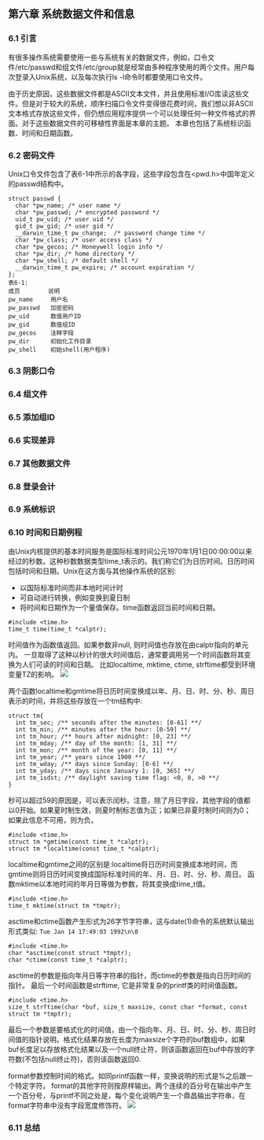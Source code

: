 ## 第六章 系统数据文件和信息

### 6.1 引言
  有很多操作系统需要使用一些与系统有关的数据文件，例如，口令文件/etc/passwd和组文件/etc/group就是经常由多种程序使用的两个文件。用户每次登录入Unix系统，以及每次执行ls -l命令时都要使用口令文件。
  
  由于历史原因，这些数据文件都是ASCII文本文件，并且使用标准I/O库读这些文件。但是对于较大的系统，顺序扫描口令文件变得很花费时间，我们想以非ASCII文本格式存放这些文件，但仍想应用程序提供一个可以处理任何一种文件格式的界面。对于这些数据文件的可移植性界面是本章的主题。 本章也包括了系统标识函数、时间和日期函数。

### 6.2 密码文件
  Unix口令文件包含了表6-1中所示的各字段，这些字段包含在<pwd.h>中国年定义的passwd结构中。
```
struct passwd {
  char *pw_name; /* user name */
  char *pw_passwd; /* encrypted password */
  uid_t pw_uid; /* user uid */
  gid_t pw_gid; /* user gid */
  __darwin_time_t pw_change;  /* password change time */
  char *pw_class; /* user access class */
  char *pw_gecos; /* Honeywell login info */
  char *pw_dir; /* home directory */
  char *pw_shell; /* default shell */
  __darwin_time_t pw_expire; /* account expiration */
};
表6-1:
成员        说明
pw_name     用户名
pw_passwd   加密密码
pw_uid      数值用户ID
pw_gid      数值组ID
pw_gecos    注释字段
pw_dir      初始化工作目录
pw_shell    初始shell(用户程序)
```
  

### 6.3 阴影口令

### 6.4 组文件

### 6.5 添加组ID

### 6.6 实现差异

### 6.7 其他数据文件

### 6.8 登录会计

### 6.9 系统标识

### 6.10 时间和日期例程
  由Unix内核提供的基本时间服务是国际标准时间公元1970年1月1日00:00:00以来经过的秒数。这种秒数数据类型time_t表示的。我们称它们为日历时间。日历时间包括时间和日期。Unix在这方面与其他操作系统的区别: 
  * 以国际标准时间而非本地时间计时
  * 可自动进行转换，例如变换到夏日制
  * 将时间和日期作为一个量值保存。time函数返回当前时间和日期。
```
#include <time.h>
time_t time(time_t *calptr);
```
  时间值作为函数值返回。如果参数非null, 则时间值也存放在由calptr指向的单元内。
  一旦取得了这种以秒计的很大时间值后，通常要调用另一个时间函数将其变换为人们可读的时间和日期。 比如localtime, mktime, ctime, strftime都受到环境变量TZ的影响。
  ![](https://github.com/walkerqiao/walkman/blob/master/images/APUE/times_relation.png)
  
  两个函数localtime和gmtime将日历时间变换成以年、月、日、时、分、秒、周日表示的时间，并将这些存放在一个tm结构中:

```
struct tm{
  int tm_sec; /** seconds after the minutes: [0-61] **/
  int tm_min; /** minutes after the hour: [0-59] **/
  int tm_hour; /** hours after midnight: [0, 23] **/
  int tm_mday; /** day of the month: [1, 31] **/
  int tm_mon; /** month of the year: [0, 11] **/
  int tm_year; /** years since 1900 **/
  int tm_wday; /** days since Sunday: [0-6] **/
  int tm_yday; /** days since January 1: [0, 365] **/
  int tm_isdst; /** daylight saving time flag: <0, 0, >0 **/
}
```
  秒可以超过59的原因是，可以表示闰秒。注意，除了月日字段，其他字段的值都以0开始。如果夏时制生效，则夏时制标志值为正；如果已非夏时制时间则为0； 如果此信息不可用，则为负。
```
#include <time.h>
struct tm *gmtime(const time_t *calptr);
struct tm *localtime(const time_t *calptr);
```
  localtime和gmtime之间的区别是:localtime将日历时间变换成本地时间，而gmtime则将日历时间变换成国际标准时间的年、月、日、时、分、秒、周日。
  函数mktime以本地时间的年月日等做为参数，将其变换成time_t值。
```
#include <time.h>
time_t mktime(struct tm *tmptr);
```
  asctime和ctime函数产生形式为26字节字符串，这与date(1)命令的系统默认输出形式类似:
  `Tue Jan 14 17:49:03 1992\n\0`
```
#include <time.h>
char *asctime(const struct *tmptr);
char *ctime(const time_t *calptr);
```
  asctime的参数是指向年月日等字符串的指针，而ctime的参数是指向日历时间的指针。
  最后一个时间函数是strftime, 它是非常复杂的printf类的时间值函数。
```
#include <time.h>
size_t strftime(char *buf, size_t maxsize, const char *format, const struct tm *tmptr);
```
  最后一个参数是要格式化的时间值，由一个指向年、月、日、时、分、秒、周日时间值的指针说明。格式化结果存放在长度为maxsize个字符的buf数组中，如果buf长度足以存放格式化结果以及一个null终止符，则该函数返回在buf中存放的字符数(不包括null终止符)，否则该函数返回0.
  
  format参数控制时间的格式。如同printf函数一样，变换说明的形式是%之后跟一个特定字符。 format的其他字符则按原样输出。两个连续的百分号在输出中产生一个百分号，与printf不同之处是，每个变化说明产生一个鼎昌输出字符串，在format字符串中没有字段宽度修饰符。 
  ![](https://github.com/walkerqiao/walkman/blob/master/images/APUE/strftime.png)
  
### 6.11 总结
